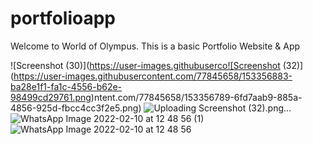 # portfolioapp

Welcome to World of Olympus.
This is a basic Portfolio Website & App

![Screenshot (30)](https://user-images.githubuserco![Screenshot (32)](https://user-images.githubusercontent.com/77845658/153356883-ba28e1f1-fa1c-4556-b62e-98499cd29761.png)ntent.com/77845658/153356789-6fd7aab9-885a-4856-925d-fbcc4cc3f2e5.png)
![Uploading Screenshot (32).png…]()
![WhatsApp Image 2022-02-10 at 12 48 56 (1)](https://user-images.githubusercontent.com/77845658/153357209-0f8310a7-6f30-464f-831e-a9e16893cb9f.jpeg)
![WhatsApp Image 2022-02-10 at 12 48 56](https://user-images.githubusercontent.com/77845658/153357230-07aa0ef9-1dfd-4413-af0d-e4eac2308413.jpeg)
